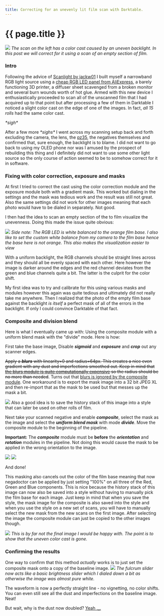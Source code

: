 ```yaml
---
title: Correcting for an unevenly lit film scan with Darktable.
---
```

# {{ page.title }}
![](/images/correcting-negatives/combined.jpg)
*The scan on the left has a color cast caused by an uneven backlight. In this post we will correct for it using a scan of an empty section of film.*
### Intro
Following the advice of  [Scanlight by jackw01](https://github.com/jackw01/scanlight) I built myself a narrowband RGB light source using a [cheap RGB LED panel from AliExpress](https://www.aliexpress.com/item/1005005692242934.html), a barely functioning 3D printer, a diffuser sheet scavenged from a broken monitor and several burn wounds worth of hot glue. Armed with this new device I enthusiastically proceeded to scan all of the unscanned film that I had acquired up to that point but after processing a few of them in Darktable I noticed a slight color cast on the edge of one of the images. In fact, *all 15 rolls* had the same color cast.

*\*sigh\**

After a few more *\*sighs\** I went across my scanning setup back and forth excluding the camera, the lens, the [pz35](https://www.printables.com/model/1144571-pz35-easy-film-scanning-at-home-dslrmirrorless), the negatives themselves and confirmed that, sure enough, the backlight is to blame. I did not want to go back to using my OLED phone nor was I amused by the prospect of rebuilding this thing and I definitely did not want to use some other light source so the only course of action seemed to be to somehow correct for it in software.

### Fixing with color correction, exposure and masks

At first I tried to correct the cast using the color correction module and the exposure module both with a gradient mask. This worked but dialing in the settings and the mask was tedious work and the result was still not great. Also the same settings did not work for other images meaning that each photo would have to be dialed in separately. Not good.

I then had the idea to scan an empty section of the to film visualize the unevenness. Doing this made the issue quite obvious:

![](/images/correcting-negatives/clear-film.jpg)
*Side note: The RGB LED is white balanced to the orange film base. I also like to set the custom white balance from my camera to the film base hence the base here is not orange. This also makes the visualization easier to view*

With a uniform backlight, the RGB channels should be straight lines across and they should all be evenly spaced with each other. Here however the image is darker around the edges and the red channel deviates from the green and blue channels quite a bit. The latter is the culprit for the color shift.

My first idea was to try and calibrate for this using various masks and modules however this again was quite tedious and ultimately did not really take me anywhere. Then I realized that the photo of the empty film base against the backlight *is itself* a perfect mask of all of the errors in the backlight. If only I could convince Darktable of that fact.

### Composite and division blend

Here is what I eventually came up with: Using the composite module with a uniform blend mask with the "divide" mode. Here is how:

First take the base image, Disable ***sigmoid*** and ***exposure*** and ***crop*** out any scanner edges.

~~Apply a ***blurs*** with linearity=0 and radius=64px.
This creates a nice even gradient with any dust and imperfections smoothed out. Keep in mind that [the blurs module is quite computationally expensive](https://docs.darktable.org/usermanual/3.8/en/module-reference/processing-modules/blurs/#caveats) so the radius should be no more than needed~~.
Turns out that [blurs is ignored by the composite module](https://github.com/darktable-org/darktable/issues/18947).
One workaround is to export the mask image into a 32 bit JPEG XL and then re-import that as the mask to be used but that messes up the mask a bit.

![](/images/correcting-negatives/mask.jpg)
Also a good idea is to save the history stack of this image into a style that can later be used on other rolls of film.


Next take your scanned negative and enable ***composite***, select the mask as the image and select the ***uniform blend mask*** with mode ***divide***. Move the composite module to the beginning of the pipeline.

**Important:** The ***composite*** module must be **before** the ***orientation*** and ***rotation*** modules in the pipeline. Not doing this would cause the mask to be applied in the wrong orientation to the image.

![](/images/correcting-negatives/composite-panel.jpg)
![](/images/correcting-negatives/composite.jpg)

And done!

This masking also cancels out the color of the film base meaning that now negadoctor can be applied by just setting  "100%" on all three of the Red, Green and Blue components. This is nice because the history stack of this image can now also be saved into a style without having to manually pick the film base for each image. Just keep in mind that when you save the style, the mask image for the composite is also saved into the style and when you use the style on a new set of scans, you will have to manually select the new mask from the new scans on the first image. After selecting the image the composite module can just be copied to the other images though.

![](/images/correcting-negatives/negadoctor.jpg)
*This is by far not the final image I would be happy with. The point is to show that the uneven color cast is gone.*

### Confirming the results

One way to confirm that this method *actually* works is to just set the composite mask onto a copy of the baseline image.
![](/images/correcting-negatives/confirmation.jpg)
*The fulcrum slider now acts like a basic brightness slider which I dialed down a bit as otherwise the image was almost pure white.*

The waveform is now a perfectly straight line - no vignetting, no color shifts.  You can even still see all the dust and imperfections on the baseline image. Neat!

But wait, why is the dust now doubled? [Yeah ._.](https://github.com/darktable-org/darktable/issues/18947)
